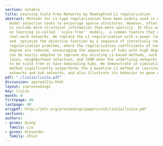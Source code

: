 ```yaml
---
section: notable
title: Learning Scale Free Networks by Reweighted L1 regularization
abstract: Methods for L1-type regularization have been widely used in Gaussian graphical
  model selection tasks to encourage sparse structures. However, often we would like
  to include more structural information than mere sparsity. In this work, we focus
  on learning so-called ``scale-free'' models,  a common feature that appears in many
  real-work networks. We replace the L1 regularization with a power law regularization
  and  optimize the objective function by a sequence of iteratively reweighted L1
  regularization problems, where the regularization coefficients of nodes with high
  degree are reduced, encouraging the appearance of hubs with high degree. Our method
  can be easily adapted to improve any existing L1-based methods, such as graphical
  lasso, neighborhood selection, and JSRM when the underlying networks are believed
  to be scale free or have dominating hubs. We demonstrate in simulation that our
  method significantly outperforms the a baseline L1 method at learning scale-free
  networks and hub networks, and also illustrate its behavior on gene expression data.
pdf: "./liu11a/liu11a.pdf"
discussion: agarwal11a.html
layout: inproceedings
key: liu11a
month: 0
firstpage: 40
lastpage: 48
origpdf: http://jmlr.org/proceedings/papers/v15/liu11a/liu11a.pdf
sections: 
authors:
- given: Qiang
  family: Liu
- given: Alexander
  family: Ihler
---
```

